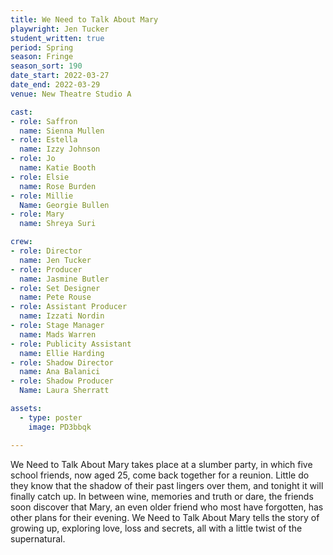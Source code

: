 ```yaml
---
title: We Need to Talk About Mary
playwright: Jen Tucker
student_written: true
period: Spring
season: Fringe
season_sort: 190
date_start: 2022-03-27
date_end: 2022-03-29
venue: New Theatre Studio A

cast:
- role: Saffron
  name: Sienna Mullen
- role: Estella
  name: Izzy Johnson
- role: Jo
  name: Katie Booth
- role: Elsie
  name: Rose Burden
- role: Millie
  Name: Georgie Bullen 
- role: Mary
  name: Shreya Suri 

crew:
- role: Director
  name: Jen Tucker
- role: Producer
  name: Jasmine Butler
- role: Set Designer
  name: Pete Rouse
- role: Assistant Producer
  name: Izzati Nordin
- role: Stage Manager
  name: Mads Warren
- role: Publicity Assistant
  name: Ellie Harding  
- role: Shadow Director
  name: Ana Balanici  
- role: Shadow Producer
  Name: Laura Sherratt  

assets:
  - type: poster
    image: PD3bbqk

---
```


We Need to Talk About Mary takes place at a slumber party, in which five
school friends, now aged 25, come back together for a reunion. Little do
they know that the shadow of their past lingers over them, and tonight it
will finally catch up. In between wine, memories and truth or dare, the
friends soon discover that Mary, an even older friend who most have
forgotten, has other plans for their evening. We Need to Talk About Mary
tells the story of growing up, exploring love, loss and secrets, all with a little
twist of the supernatural.

